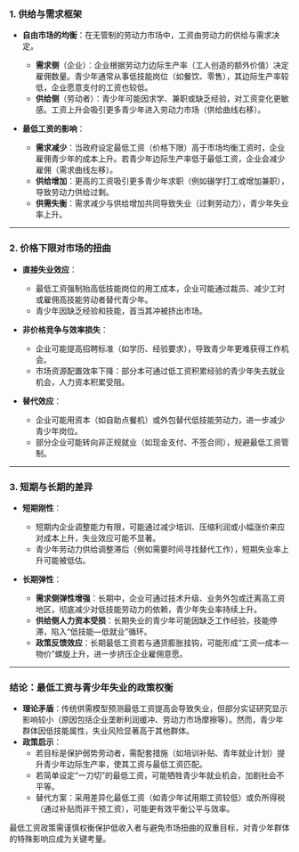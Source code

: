 ### **1. 供给与需求框架**
- **自由市场的均衡**：在无管制的劳动力市场中，工资由劳动力的供给与需求决定。  
  - **需求侧**（企业）：企业根据劳动力边际生产率（工人创造的额外价值）决定雇佣数量。青少年通常从事低技能岗位（如餐饮、零售），其边际生产率较低，企业愿意支付的工资也较低。  
  - **供给侧**（劳动者）：青少年可能因求学、兼职或缺乏经验，对工资变化更敏感。工资上升会吸引更多青少年进入劳动力市场（供给曲线右移）。  

- **最低工资的影响**：  
  - **需求减少**：当政府设定最低工资（价格下限）高于市场均衡工资时，企业雇佣青少年的成本上升。若青少年边际生产率低于最低工资，企业会减少雇佣（需求曲线左移）。  
  - **供给增加**：更高的工资吸引更多青少年求职（例如辍学打工或增加兼职），导致劳动力供给过剩。  
  - **供需失衡**：需求减少与供给增加共同导致失业（过剩劳动力），青少年失业率上升。

---

### **2. 价格下限对市场的扭曲**
- **直接失业效应**：  
  - 最低工资强制抬高低技能岗位的用工成本，企业可能通过裁员、减少工时或雇佣高技能劳动者替代青少年。  
  - 青少年因缺乏经验和技能，首当其冲被挤出市场。  

- **非价格竞争与效率损失**：  
  - 企业可能提高招聘标准（如学历、经验要求），导致青少年更难获得工作机会。  
  - 市场资源配置效率下降：部分本可通过低工资积累经验的青少年失去就业机会，人力资本积累受阻。  

- **替代效应**：  
  - 企业可能用资本（如自助点餐机）或外包替代低技能劳动力，进一步减少青少年岗位。  
  - 部分企业可能转向非正规就业（如现金支付、不签合同），规避最低工资管制。

---

### **3. 短期与长期的差异**
- **短期刚性**：  
  - 短期内企业调整能力有限，可能通过减少培训、压缩利润或小幅涨价来应对成本上升，失业效应可能不显著。  
  - 青少年劳动力供给调整滞后（例如需要时间寻找替代工作），短期失业率上升可能被低估。  

- **长期弹性**：  
  - **需求侧弹性增强**：长期中，企业可通过技术升级、业务外包或迁离高工资地区，彻底减少对低技能劳动力的依赖，青少年失业率持续上升。  
  - **供给侧人力资本受损**：长期失业的青少年可能因缺乏工作经验，技能停滞，陷入“低技能—低就业”循环。  
  - **政策反馈效应**：长期最低工资若与通货膨胀挂钩，可能形成“工资—成本—物价”螺旋上升，进一步挤压企业雇佣意愿。

---

### **结论：最低工资与青少年失业的政策权衡**
- **理论矛盾**：传统供需模型预测最低工资提高会导致失业，但部分实证研究显示影响较小（原因包括企业垄断利润缓冲、劳动力市场摩擦等）。然而，青少年群体因低技能属性，失业风险显著高于其他群体。  
- **政策启示**：  
  - 若目标是保护弱势劳动者，需配套措施（如培训补贴、青年就业计划）提升青少年边际生产率，使其工资与最低工资匹配。  
  - 若简单设定“一刀切”的最低工资，可能牺牲青少年就业机会，加剧社会不平等。  
  - 替代方案：采用差异化最低工资（如青少年试用期工资较低）或负所得税（通过补贴而非干预工资），可能更有效平衡公平与效率。  

最低工资政策需谨慎权衡保护低收入者与避免市场扭曲的双重目标，对青少年群体的特殊影响应成为关键考量。